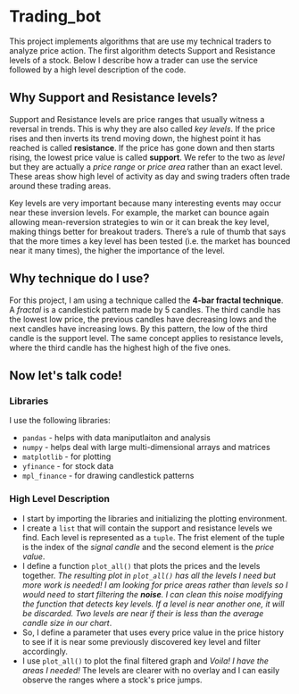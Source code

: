 # Trading_bot
This project implements algorithms that are use my technical traders to analyze price action. The first algorithm detects Support and Resistance levels of a stock. Below I describe how a trader can use the service followed by a high level description of the code.

## Why Support and Resistance levels?
Support and Resistance levels are price ranges that usually witness a reversal in trends. This is why they are also called *key levels*. If the price rises and then inverts its trend moving down, the highest point it has reached is called **resistance**. If the price has gone down and then starts rising, the lowest price value is called **support**. We refer to the two as *level* but they are actually a *price range* or *price area* rather than an exact level. These areas show high level of activity as day and swing traders often trade around these trading areas. 

Key levels are very important because many interesting events may occur near these inversion levels. For example, the market can bounce again allowing mean-reversion strategies to win or it can break the key level, making things better for breakout traders.
There’s a rule of thumb that says that the more times a key level has been tested (i.e. the market has bounced near it many times), the higher the importance of the level.

## Why technique do I use?
For this project, I am using a technique called the **4-bar fractal technique**. A *fractal* is a candlestick pattern made by 5 candles. The third candle has the lowest low price, the previous candles have decreasing lows and the next candles have increasing lows. By this pattern, the low of the third candle is the support level. The same concept applies to resistance levels, where the third candle has the highest high of the five ones.

## Now let's talk code!
### Libraries
I use the following libraries:
* `pandas` - helps with data maniputlaiton and analysis
* `numpy` - helps deal with large multi-dimensional arrays and matrices 
* `matplotlib` - for plotting 
* `yfinance` - for stock data
* `mpl_finance` - for drawing candlestick patterns

### High Level Description
* I start by importing the libraries and initializing the plotting environment. 
* I create a `list` that will contain the support and resistance levels we find. Each level is represented as a `tuple`. The frist element of the tuple is the index of the *signal candle* and the second element is the *price value*.
* I define a function `plot_all()` that plots the prices and the levels together. 
*The resulting plot in `plot_all()` has all the levels I need but more work is needed! I am looking for price areas rather than levels so I would need to start filtering the **noise**. I can clean this noise modifying the function that detects key levels. If a level is near another one, it will be discarded. Two levels are near if their is less than the average candle size in our chart*.
* So, I define a parameter that uses every price value in the price history to see if it is near some previously discovered key level and filter accordingly.
* I use `plot_all()` to plot the final filtered graph and *Voila! I have the areas I needed!* The levels are clearer with no overlay and I can easily observe the ranges where a stock's price jumps.








